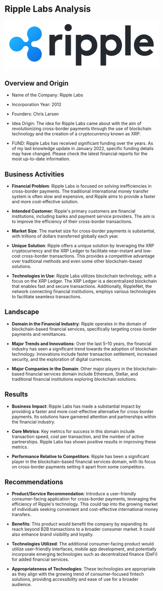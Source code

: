 # Ripple Labs Analysis
![ripple](Ripple.png)
## Overview and Origin

* Name of the Company: Ripple Labs

* Incorporation Year: 2012

* Founders: Chris Larsen

* Idea Origin: The idea for Ripple Labs came about with the aim of revolutionizing cross-border payments through the use of blockchain technology and the creation of a cryptocurrency known as XRP.

* FUND: Ripple Labs has received significant funding over the years. As of my last knowledge update in January 2022, specific funding details may have changed. Please check the latest financial reports for the most up-to-date information.

## Business Activities

* **Financial Problem**: Ripple Labs is focused on solving inefficiencies in cross-border payments. The traditional international money transfer system is often slow and expensive, and Ripple aims to provide a faster and more cost-effective solution.

* **Intended Customer**: Ripple's primary customers are financial institutions, including banks and payment service providers. The aim is to improve the efficiency of their cross-border transactions.

* **Market Size**: The market size for cross-border payments is substantial, with trillions of dollars transferred globally each year.

* **Unique Solution**: Ripple offers a unique solution by leveraging the XRP cryptocurrency and the XRP Ledger to facilitate near-instant and low-cost cross-border transactions. This provides a competitive advantage over traditional methods and even some other blockchain-based solutions.

* **Technologies in Use**: Ripple Labs utilizes blockchain technology, with a focus on the XRP Ledger. The XRP Ledger is a decentralized blockchain that enables fast and secure transactions. Additionally, RippleNet, the network connecting financial institutions, employs various technologies to facilitate seamless transactions.

## Landscape

* **Domain in the Financial Industry**: Ripple operates in the domain of blockchain-based financial services, specifically targeting cross-border payments and remittances.

* **Major Trends and Innovations**: Over the last 5–10 years, the financial industry has seen a significant trend towards the adoption of blockchain technology. Innovations include faster transaction settlement, increased security, and the exploration of digital currencies.

* **Major Companies in the Domain**: Other major players in the blockchain-based financial services domain include Ethereum, Stellar, and traditional financial institutions exploring blockchain solutions.

## Results

* **Business Impact**: Ripple Labs has made a substantial impact by providing a faster and more cost-effective alternative for cross-border payments. Its solutions have garnered attention and partnerships within the financial industry.

* **Core Metrics**: Key metrics for success in this domain include transaction speed, cost per transaction, and the number of active partnerships. Ripple Labs has shown positive results in improving these metrics.

* **Performance Relative to Competitors**: Ripple has been a significant player in the blockchain-based financial services domain, with its focus on cross-border payments setting it apart from some competitors.

## Recommendations

* **Product/Service Recommendation**: Introduce a user-friendly consumer-facing application for cross-border payments, leveraging the efficiency of Ripple's technology. This could tap into the growing market of individuals seeking convenient and cost-effective international money transfers.

* **Benefits**: This product would benefit the company by expanding its reach beyond B2B transactions to a broader consumer market. It could also enhance brand visibility and loyalty.

* **Technologies Utilized**: The additional consumer-facing product would utilize user-friendly interfaces, mobile app development, and potentially incorporate emerging technologies such as decentralized finance (DeFi) for added financial services.

* **Appropriateness of Technologies**: These technologies are appropriate as they align with the growing trend of consumer-focused fintech solutions, providing accessibility and ease of use for a broader audience.


[def]: code
